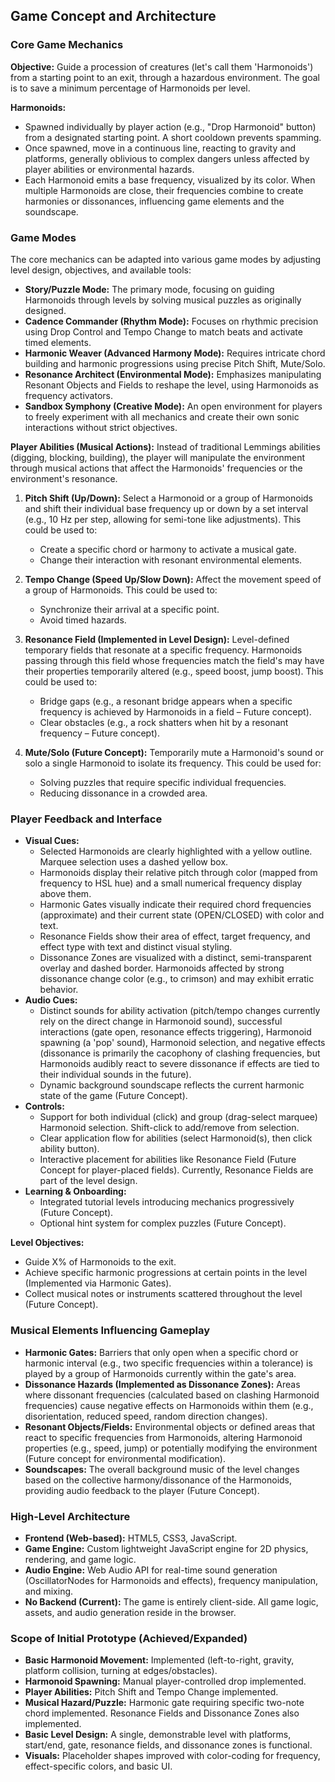 ## Game Concept and Architecture

### Core Game Mechanics

**Objective:** Guide a procession of creatures (let's call them 'Harmonoids') from a starting point to an exit, through a hazardous environment. The goal is to save a minimum percentage of Harmonoids per level.

**Harmonoids:**
*   Spawned individually by player action (e.g., "Drop Harmonoid" button) from a designated starting point. A short cooldown prevents spamming.
*   Once spawned, move in a continuous line, reacting to gravity and platforms, generally oblivious to complex dangers unless affected by player abilities or environmental hazards.
*   Each Harmonoid emits a base frequency, visualized by its color. When multiple Harmonoids are close, their frequencies combine to create harmonies or dissonances, influencing game elements and the soundscape.

### Game Modes

The core mechanics can be adapted into various game modes by adjusting level design, objectives, and available tools:

*   **Story/Puzzle Mode:** The primary mode, focusing on guiding Harmonoids through levels by solving musical puzzles as originally designed.
*   **Cadence Commander (Rhythm Mode):** Focuses on rhythmic precision using Drop Control and Tempo Change to match beats and activate timed elements.
*   **Harmonic Weaver (Advanced Harmony Mode):** Requires intricate chord building and harmonic progressions using precise Pitch Shift, Mute/Solo.
*   **Resonance Architect (Environmental Mode):** Emphasizes manipulating Resonant Objects and Fields to reshape the level, using Harmonoids as frequency activators.
*   **Sandbox Symphony (Creative Mode):** An open environment for players to freely experiment with all mechanics and create their own sonic interactions without strict objectives.

**Player Abilities (Musical Actions):**
Instead of traditional Lemmings abilities (digging, blocking, building), the player will manipulate the environment through musical actions that affect the Harmonoids' frequencies or the environment's resonance.

1.  **Pitch Shift (Up/Down):** Select a Harmonoid or a group of Harmonoids and shift their individual base frequency up or down by a set interval (e.g., 10 Hz per step, allowing for semi-tone like adjustments). This could be used to:
    *   Create a specific chord or harmony to activate a musical gate.
    *   Change their interaction with resonant environmental elements.

2.  **Tempo Change (Speed Up/Slow Down):** Affect the movement speed of a group of Harmonoids. This could be used to:
    *   Synchronize their arrival at a specific point.
    *   Avoid timed hazards.

3.  **Resonance Field (Implemented in Level Design):** Level-defined temporary fields that resonate at a specific frequency. Harmonoids passing through this field whose frequencies match the field's may have their properties temporarily altered (e.g., speed boost, jump boost). This could be used to:
    *   Bridge gaps (e.g., a resonant bridge appears when a specific frequency is achieved by Harmonoids in a field – Future concept).
    *   Clear obstacles (e.g., a rock shatters when hit by a resonant frequency – Future concept).

4.  **Mute/Solo (Future Concept):** Temporarily mute a Harmonoid's sound or solo a single Harmonoid to isolate its frequency. This could be used for:
    *   Solving puzzles that require specific individual frequencies.
    *   Reducing dissonance in a crowded area.

### Player Feedback and Interface

*   **Visual Cues:**
    *   Selected Harmonoids are clearly highlighted with a yellow outline. Marquee selection uses a dashed yellow box.
    *   Harmonoids display their relative pitch through color (mapped from frequency to HSL hue) and a small numerical frequency display above them.
    *   Harmonic Gates visually indicate their required chord frequencies (approximate) and their current state (OPEN/CLOSED) with color and text.
    *   Resonance Fields show their area of effect, target frequency, and effect type with text and distinct visual styling.
    *   Dissonance Zones are visualized with a distinct, semi-transparent overlay and dashed border. Harmonoids affected by strong dissonance change color (e.g., to crimson) and may exhibit erratic behavior.
*   **Audio Cues:**
    *   Distinct sounds for ability activation (pitch/tempo changes currently rely on the direct change in Harmonoid sound), successful interactions (gate open, resonance effects triggering), Harmonoid spawning (a 'pop' sound), Harmonoid selection, and negative effects (dissonance is primarily the cacophony of clashing frequencies, but Harmonoids audibly react to severe dissonance if effects are tied to their individual sounds in the future).
    *   Dynamic background soundscape reflects the current harmonic state of the game (Future Concept).
*   **Controls:**
    *   Support for both individual (click) and group (drag-select marquee) Harmonoid selection. Shift-click to add/remove from selection.
    *   Clear application flow for abilities (select Harmonoid(s), then click ability button).
    *   Interactive placement for abilities like Resonance Field (Future Concept for player-placed fields). Currently, Resonance Fields are part of the level design.
*   **Learning & Onboarding:**
    *   Integrated tutorial levels introducing mechanics progressively (Future Concept).
    *   Optional hint system for complex puzzles (Future Concept).

**Level Objectives:**
*   Guide X% of Harmonoids to the exit.
*   Achieve specific harmonic progressions at certain points in the level (Implemented via Harmonic Gates).
*   Collect musical notes or instruments scattered throughout the level (Future Concept).

### Musical Elements Influencing Gameplay

*   **Harmonic Gates:** Barriers that only open when a specific chord or harmonic interval (e.g., two specific frequencies within a tolerance) is played by a group of Harmonoids currently within the gate's area.
*   **Dissonance Hazards (Implemented as Dissonance Zones):** Areas where dissonant frequencies (calculated based on clashing Harmonoid frequencies) cause negative effects on Harmonoids within them (e.g., disorientation, reduced speed, random direction changes).
*   **Resonant Objects/Fields:** Environmental objects or defined areas that react to specific frequencies from Harmonoids, altering Harmonoid properties (e.g., speed, jump) or potentially modifying the environment (Future concept for environmental modification).
*   **Soundscapes:** The overall background music of the level changes based on the collective harmony/dissonance of the Harmonoids, providing audio feedback to the player (Future Concept).

### High-Level Architecture

*   **Frontend (Web-based):** HTML5, CSS3, JavaScript.
*   **Game Engine:** Custom lightweight JavaScript engine for 2D physics, rendering, and game logic.
*   **Audio Engine:** Web Audio API for real-time sound generation (OscillatorNodes for Harmonoids and effects), frequency manipulation, and mixing.
*   **No Backend (Current):** The game is entirely client-side. All game logic, assets, and audio generation reside in the browser.

### Scope of Initial Prototype (Achieved/Expanded)

*   **Basic Harmonoid Movement:** Implemented (left-to-right, gravity, platform collision, turning at edges/obstacles).
*   **Harmonoid Spawning:** Manual player-controlled drop implemented.
*   **Player Abilities:** Pitch Shift and Tempo Change implemented.
*   **Musical Hazard/Puzzle:** Harmonic gate requiring specific two-note chord implemented. Resonance Fields and Dissonance Zones also implemented.
*   **Basic Level Design:** A single, demonstrable level with platforms, start/end, gate, resonance fields, and dissonance zones is functional.
*   **Visuals:** Placeholder shapes improved with color-coding for frequency, effect-specific colors, and basic UI.